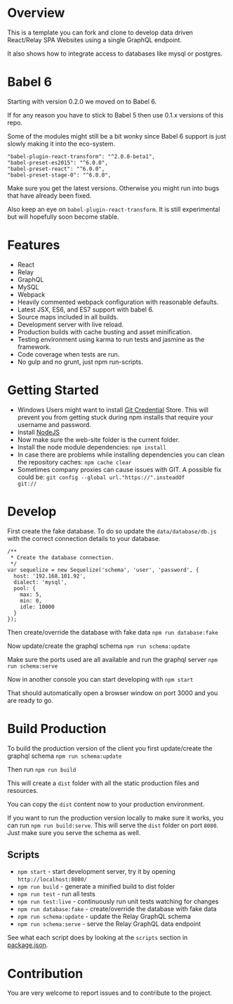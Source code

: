 # Overview

This is a template you can fork and clone to develop data driven React/Relay SPA Websites using a single GraphQL endpoint.

It also shows how to integrate access to databases like mysql or postgres.

# Babel 6

Starting with version 0.2.0 we moved on to Babel 6.

If for any reason you have to stick to Babel 5 then use 0.1.x versions of this repo.

Some of the modules might still be a bit wonky since Babel 6 support is just slowly making it into the eco-system.

    "babel-plugin-react-transform": "^2.0.0-beta1",
    "babel-preset-es2015": "^6.0.0",
    "babel-preset-react": "^6.0.0",
    "babel-preset-stage-0": "^6.0.0",

Make sure you get the latest versions. Otherwise you might run into bugs that have already been fixed.

Also keep an eye on `babel-plugin-react-transform`. It is still experimental but will hopefully soon become stable.

# Features
* React
* Relay
* GraphQL
* MySQL
* Webpack
* Heavily commented webpack configuration with reasonable defaults.
* Latest JSX, ES6, and ES7 support with babel 6.
* Source maps included in all builds.
* Development server with live reload.
* Production builds with cache busting and asset minification.
* Testing environment using karma to run tests and jasmine as the framework.
* Code coverage when tests are run.
* No gulp and no grunt, just npm run-scripts.

# Getting Started

* Windows Users might want to install [Git Credential](https://chocolatey.org/packages/git-credential-winstore) Store.
  This will prevent you from getting stuck during npm installs that require your username and password.
* Install [NodeJS](https://nodejs.org/)
* Now make sure the web-site folder is the current folder.
* Install the node module dependencies: <code>npm install</code>
* In case there are problems while installing dependencies you can clean the repository caches: <code>npm cache clear</code>
* Sometimes company proxies can cause issues with GIT. A possible fix could be: <code>git config --global url."https://".insteadOf git://</code>

# Develop

First create the fake database. To do so update the `data/database/db.js` with the correct connection details to your database.

    /**
     * Create the database connection.
     */
    var sequelize = new Sequelize('schema', 'user', 'password', {
      host: '192.168.101.92',
      dialect: 'mysql',
      pool: {
        max: 5,
        min: 0,
        idle: 10000
      }
    });

Then create/override the database with fake data `npm run database:fake`

Now update/create the graphql schema `npm run schema:update`

Make sure the ports used are all available and run the graphql server `npm run schema:serve`

Now in another console you can start developing with `npm start`

That should automatically open a browser window on port 3000 and you are ready to go.

# Build Production

To build the production version of the client you first update/create the graphql schema `npm run schema:update`

Then run `npm run build`

This will create a `dist` folder with all the static production files and resources.

You can copy the `dist` content now to your production environment.

If you want to run the production version locally to make sure it works, you can run `npm run build:serve`.
This will serve the `dist` folder on port `8080`. Just make sure you serve the schema as well.

## Scripts

* `npm start` - start development server, try it by opening `http://localhost:8080/`
* `npm run build` - generate a minified build to dist folder
* `npm run test` - run all tests
* `npm run test:live` - continuously run unit tests watching for changes
* `npm run database:fake` - create/override the database with fake data
* `npm run schema:update` - update the Relay GraphQL schema
* `npm run schema:serve` - serve the Relay GraphQL data endpoint

See what each script does by looking at the `scripts` section in [package.json](./package.json).

# Contribution

You are very welcome to report issues and to contribute to the project.
